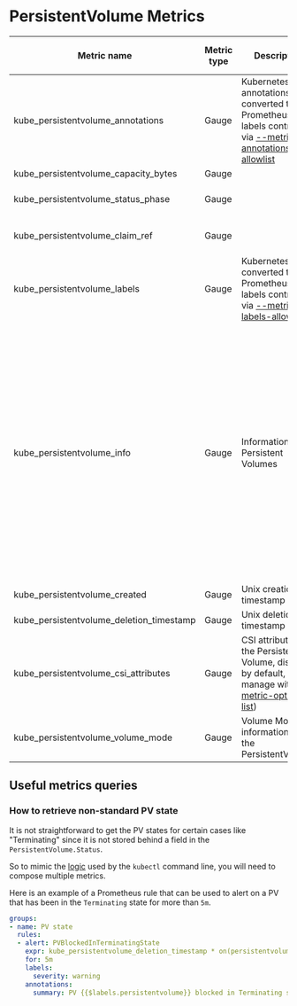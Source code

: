 # PersistentVolume Metrics

| Metric name                              | Metric type | Description                                                                                                               | Unit (where applicable) | Labels/tags                                                                                                                                                                                                                                                                                                                                                                                                                                                                                                                                                                                                                                                                                                                                                                                                                                                                                                          | Status       |
|------------------------------------------|-------------|---------------------------------------------------------------------------------------------------------------------------|-------------------------|----------------------------------------------------------------------------------------------------------------------------------------------------------------------------------------------------------------------------------------------------------------------------------------------------------------------------------------------------------------------------------------------------------------------------------------------------------------------------------------------------------------------------------------------------------------------------------------------------------------------------------------------------------------------------------------------------------------------------------------------------------------------------------------------------------------------------------------------------------------------------------------------------------------------|--------------|
| kube_persistentvolume_annotations        | Gauge       | Kubernetes annotations converted to Prometheus labels controlled via [--metric-annotations-allowlist](../../developer/cli-arguments.md) |                         | `persistentvolume`=&lt;persistentvolume-name&gt; <br> `annotation_PERSISTENTVOLUME_ANNOTATION`=&lt;PERSISTENTVOLUME_ANNOTATION&gt;                                                                                                                                                                                                                                                                                                                                                                                                                                                                                                                                                                                                                                                                                                                                                                                   | EXPERIMENTAL |
| kube_persistentvolume_capacity_bytes     | Gauge       |                                                                                                                           |                         | `persistentvolume`=&lt;pv-name&gt;                                                                                                                                                                                                                                                                                                                                                                                                                                                                                                                                                                                                                                                                                                                                                                                                                                                                                   | STABLE       |
| kube_persistentvolume_status_phase       | Gauge       |                                                                                                                           |                         | `persistentvolume`=&lt;pv-name&gt; <br>`phase`=&lt;Bound\|Failed\|Pending\|Available\|Released&gt;                                                                                                                                                                                                                                                                                                                                                                                                                                                                                                                                                                                                                                                                                                                                                                                                                   | STABLE       |
| kube_persistentvolume_claim_ref          | Gauge       |                                                                                                                           |                         | `persistentvolume`=&lt;pv-name&gt; <br>`claim_namespace`=`<namespace>`; <br>`name`=`<name>`;                                                                                                                                                                                                                                                                                                                                                                                                                                                                                                                                                                                                                                                                                                                                                                                                               | STABLE       |
| kube_persistentvolume_labels             | Gauge       | Kubernetes labels converted to Prometheus labels controlled via [--metric-labels-allowlist](../../developer/cli-arguments.md)           |                         | `persistentvolume`=&lt;persistentvolume-name&gt; <br> `label_PERSISTENTVOLUME_LABEL`=&lt;PERSISTENTVOLUME_LABEL&gt;                                                                                                                                                                                                                                                                                                                                                                                                                                                                                                                                                                                                                                                                                                                                                                                                  | STABLE       |
| kube_persistentvolume_info               | Gauge       | Information about Persistent Volumes                                                                                      |                         | `persistentvolume`=&lt;pv-name&gt; <br> `storageclass`=&lt;storageclass-name&gt; <br> `gce_persistent_disk_name`=&lt;pd-name&gt; <br> `host_path`=&lt;path-of-a-host-volume&gt; <br> `host_path_type`=&lt;host-mount-type&gt; <br> `ebs_volume_id`=&lt;ebs-volume-id&gt; <br> `azure_disk_name`=&lt;azure-disk-name&gt; <br> `fc_wwids`=&lt;fc-wwids-comma-separated&gt; <br> `fc_lun`=&lt;fc-lun&gt; <br> `fc_target_wwns`=&lt;fc-target-wwns-comma-separated&gt; <br> `iscsi_target_portal`=&lt;iscsi-target-portal&gt; <br> `iscsi_iqn`=&lt;iscsi-iqn&gt; <br> `iscsi_lun`=&lt;iscsi-lun&gt; <br> `iscsi_initiator_name`=&lt;iscsi-initiator-name&gt; <br> `local_path`=&lt;path-of-a-local-volume&gt; <br> `local_fs`=&lt;local-volume-fs-type&gt; <br> `nfs_server`=&lt;nfs-server&gt; <br> `nfs_path`=&lt;nfs-path&gt; <br> `csi_driver`=&lt;csi-driver&gt; <br> `csi_volume_handle`=&lt;csi-volume-handle&gt; <br> `reclaim_policy`=&lt;reclaim-policy&gt; | STABLE       |
| kube_persistentvolume_created            | Gauge       | Unix creation timestamp                                                                                                   | seconds                 | `persistentvolume`=&lt;persistentvolume-name&gt; <br>                                                                                                                                                                                                                                                                                                                                                                                                                                                                                                                                                                                                                                                                                                                                                                                                                                                                | EXPERIMENTAL |
| kube_persistentvolume_deletion_timestamp | Gauge       | Unix deletion timestamp                                                                                                   | seconds                 | `persistentvolume`=&lt;persistentvolume-name&gt; <br>                                                                                                                                                                                                                                                                                                                                                                                                                                                                                                                                                                                                                                                                                                                                                                                                                                                                | EXPERIMENTAL |
| kube_persistentvolume_csi_attributes     | Gauge       | CSI attributes of the Persistent Volume, disabled by default, manage with [--metric-opt-in-list](../../developer/cli-arguments.md))     |                         | `persistentvolume`=&lt;persistentvolume-name&gt; <br> `csi_mounter`=&lt;csi-mounter&gt; <br> `csi_map_options`=&lt;csi-map-options&gt;                                                                                                                                                                                                                                                                                                                                                                                                                                                                                                                                                                                                                                                                                                                                                                               | EXPERIMENTAL |
| kube_persistentvolume_volume_mode       | Gauge       | Volume Mode information for the PersistentVolume.                                                                          |                         | `persistentvolume`=&lt;persistentvolume-name&gt; <br>`volumemode`=&lt;volumemode&gt;                                                                                                                                                                                                                                                                                                                                                                                                                                                                                                                                                                                                                                                                                                                                                                                                                   | EXPERIMENTAL       |

## Useful metrics queries

### How to retrieve non-standard PV state

It is not straightforward to get the PV states for certain cases like "Terminating" since it is not stored behind a field in the `PersistentVolume.Status`.

So to mimic the [logic](https://github.com/kubernetes/kubernetes/blob/v1.27.2/pkg/printers/internalversion/printers.go#L1838) used by the `kubectl` command line, you will need to compose multiple metrics.

Here is an example of a Prometheus rule that can be used to alert on a PV that has been in the `Terminating` state for more than `5m`.

```yaml
groups:
- name: PV state
  rules:
  - alert: PVBlockedInTerminatingState
    expr: kube_persistentvolume_deletion_timestamp * on(persistentvolume) group_left() (kube_persistentvolume_status_phase{phase="Bound"} == 1) > 0
    for: 5m
    labels:
      severity: warning
    annotations:
      summary: PV {{$labels.persistentvolume}} blocked in Terminating state.
```

